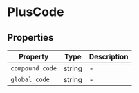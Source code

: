 # PlusCode

## Properties

| Property | Type | Description |
|----------|------|-------------|
| `compound_code` | string | - |
| `global_code` | string | - |
